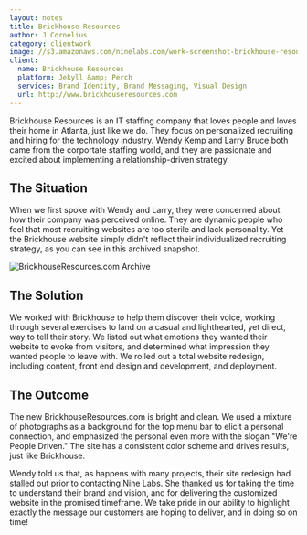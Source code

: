 ```yaml
---
layout: notes
title: Brickhouse Resources
author: J Cornelius
category: clientwork
image: //s3.amazonaws.com/ninelabs.com/work-screenshot-brickhouse-resources.png
client:
  name: Brickhouse Resources
  platform: Jekyll &amp; Perch
  services: Brand Identity, Brand Messaging, Visual Design
  url: http://www.brickhouseresources.com
---
```

Brickhouse Resources is an IT staffing company that loves people and loves their home in Atlanta, just like we do. They focus on personalized recruiting and hiring for the technology industry. Wendy Kemp and Larry Bruce both came from the corportate staffing world, and they are passionate and excited about implementing a relationship-driven strategy. 

## The Situation
When we first spoke with Wendy and Larry, they were concerned about how their company was perceived online. They are dynamic people who feel that most recruiting websites are too sterile and lack personality. Yet the Brickhouse website simply didn't reflect their individualized recruiting strategy, as you can see in this archived snapshot.

![BrickhouseResources.com Archive](http://awdg.s3.amazonaws.com/event-assets/brickhouse-resources-archive.png)


## The Solution
We worked with Brickhouse to help them discover their voice, working through several exercises to land on a casual and lighthearted, yet direct, way to tell their story. We listed out what emotions they wanted their website to evoke from visitors, and determined what impression they wanted people to leave with. We rolled out a total website redesign, including content, front end design and development, and deployment.

## The Outcome
The new BrickhouseResources.com is bright and clean. We used a mixture of photographs as a background for the top menu bar to elicit a personal connection, and emphasized the personal even more with the slogan "We're People Driven." The site has a consistent color scheme and drives results, just like Brickhouse. 

Wendy told us that, as happens with many projects, their site redesign had stalled out prior to contacting Nine Labs. She thanked us for taking the time to understand their brand and vision, and for delivering the customized website in the promised timeframe. We take pride in our ability to highlight exactly the message our customers are hoping to deliver, and in doing so on time!


